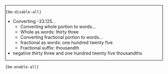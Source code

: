 <div style="border:1px solid black;">

`{bm-disable-all}`

 * Converting -33.125...
   * Converting whole portion to words...
   * Whole as words: thirty three
   * Converting fractional portion to words...
   * fractional as words: one hundred twenty five
   * Fractional suffix: thousandth
 * negative thirty three and one hundred twenty five thousandths
</div>

`{bm-enable-all}`

